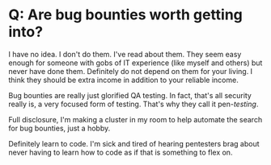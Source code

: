# Q: Are bug bounties worth getting into?

I have no idea. I don't do them. I've read about them. They seem easy enough for someone with gobs of IT experience (like myself and others) but never have done them. Definitely do not depend on them for your living. I think they should be extra income in addition to your reliable income. 

Bug bounties are really just glorified QA testing. In fact, that's all security really is, a very focused form of testing. That's why they call it pen-*testing*.

Full disclosure, I'm making a cluster in my room to help automate the search for bug bounties, just a hobby.

Definitely learn to code. I'm sick and tired of hearing pentesters brag about never having to learn how to code as if that is something to flex on.
